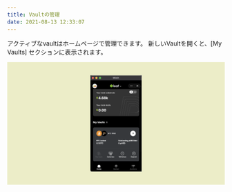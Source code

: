 ```yaml
---
title: Vaultの管理
date: 2021-08-13 12:33:07
---
```


アクティブなvaultはホームページで管理できます。 新しいVaultを開くと、[My Vaults] セクションに表示されます。

![](../assets/manage-vault.png)






